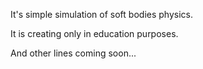 It's simple simulation of soft bodies physics.

It is creating only in education purposes.

And other lines coming soon...